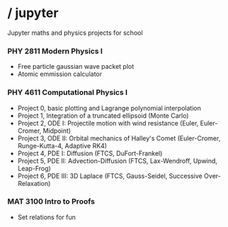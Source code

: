 # / jupyter

Jupyter maths and physics projects for school

### PHY 2811 Modern Physics I
* Free particle gaussian wave packet plot
* Atomic emmission calculator

### PHY 4611 Computational Physics I
* Project 0, basic plotting and Lagrange polynomial interpolation
* Project 1, Integration of a truncated ellipsoid (Monte Carlo)
* Project 2, ODE I: Projectile motion with wind resistance (Euler, Euler-Cromer, Midpoint)
* Project 3, ODE II: Orbital mechanics of Halley's Comet (Euler-Cromer, Runge-Kutta-4, Adaptive RK4)
* Project 4, PDE I: Diffusion (FTCS, DuFort-Frankel)
* Project 5, PDE II: Advection-Diffusion (FTCS, Lax-Wendroff, Upwind, Leap-Frog)
* Project 6, PDE III: 3D Laplace (FTCS, Gauss-Seidel, Successive Over-Relaxation)

### MAT 3100 Intro to Proofs
* Set relations for fun